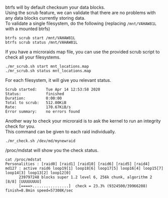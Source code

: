 btrfs will by default checksum your data blocks. \
Using the scrub feature, we can validate that there are no problems with any data blocks currently storing data. \
To validate a single filesystem, do the following (replacing `/mnt/VAHAW81L` with a mounted btrfs)
```
btrfs scrub start /mnt/VAHAW81L
btrfs scrub status /mnt/VAHAW81L
```

If you have a microraids map file, you can use the provided scrub script to check all your filesystems.
```
./mr_scrub.sh start mnt_locations.map
./mr_scrub.sh status mnt_locations.map
```

For each filesystem, it will give you relevant status.
```
Scrub started:    Tue Apr 14 12:53:58 2020
Status:           finished
Duration:         0:00:00
Total to scrub:   512.00KiB
Rate:             170.67KiB/s
Error summary:    no errors found
```

Another way to check your microraid is to ask the kernel to run an integrity check for you. \
This command can be given to each raid individually.
```
./mr_check.sh /dev/md/mynewraid
```

/proc/mdstat will show you the check status.
```
cat /proc/mdstat 
Personalities : [raid0] [raid1] [raid10] [raid6] [raid5] [raid4] 
md127 : active raid6 loop19[1] loop18[6] loop17[5] loop16[4] loop15[7] loop14[3] loop13[2] loop12[0]
      239797248 blocks super 1.2 level 6, 256k chunk, algorithm 2 [8/8] [UUUUUUUU]
      [====>................]  check = 23.3% (9324500/39966208) finish=8.8min speed=57308K/sec
```
